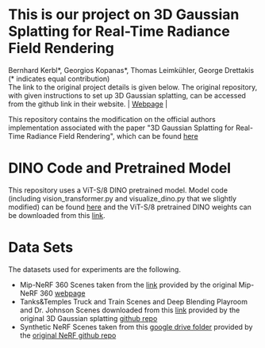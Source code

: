 # This is our project on 3D Gaussian Splatting for Real-Time Radiance Field Rendering
Bernhard Kerbl*, Georgios Kopanas*, Thomas Leimkühler, George Drettakis (* indicates equal contribution)<br>
The link to the original project details is given below. The original repository, with given instructions to set up 3D Gaussian splatting, can be accessed from the github link in their website.
| [Webpage](https://repo-sam.inria.fr/fungraph/3d-gaussian-splatting/) |<br>

This repository contains the modification on the official authors implementation associated with the paper "3D Gaussian Splatting for Real-Time Radiance Field Rendering", which can be found [here](https://repo-sam.inria.fr/fungraph/3d-gaussian-splatting/)

# DINO Code and Pretrained Model
This repository uses a ViT-S/8 DINO pretrained model. Model code (including vision_transformer.py and visualize_dino.py that we slightly modified) can be found [here](https://github.com/facebookresearch/dino) and the ViT-S/8 pretrained DINO weights can be downloaded from this [link](https://dl.fbaipublicfiles.com/dino/dino_deitsmall8_pretrain/dino_deitsmall8_pretrain.pth).

# Data Sets
The datasets used for experiments are the following. 
- Mip-NeRF 360 Scenes taken from the [link](http://storage.googleapis.com/gresearch/refraw360/360_v2.zip) provided by the original Mip-NeRF 360 [webpage](https://jonbarron.info/mipnerf360/)
- Tanks&Temples Truck and Train Scenes and Deep Blending Playroom and Dr. Johnson Scenes downloaded from this [link](https://repo-sam.inria.fr/fungraph/3d-gaussian-splatting/datasets/input/tandt_db.zip) provided by the original 3D Gaussian splatting [github repo](https://github.com/graphdeco-inria/gaussian-splatting)
- Synthetic NeRF Scenes taken from this [google drive folder](https://drive.google.com/drive/folders/128yBriW1IG_3NJ5Rp7APSTZsJqdJdfc1) provided by the [original NeRF github repo](https://github.com/bmild/nerf)
